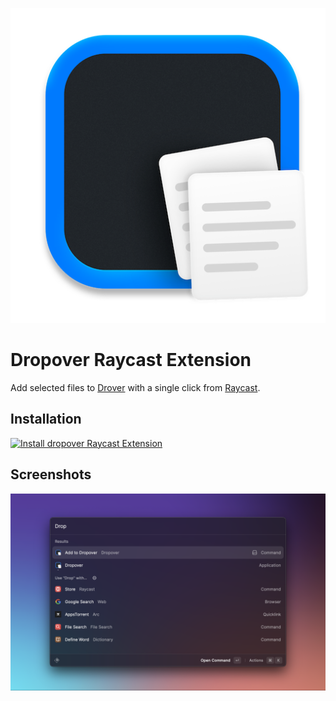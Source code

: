 ![Dropover Raycast Extension](https://raw.githubusercontent.com/jag-k/dropover-raycast-extension/main/assets/command-icon.png)

# Dropover Raycast Extension

Add selected files to [Drover](https://dropoverapp.com) with a single click from [Raycast](https://raycast.com).

## Installation

[![Install dropover Raycast Extension](https://www.raycast.com/jag-k/dropover/install_button@2x.png)](https://www.raycast.com/jag-k/dropover)

## Screenshots

![Dropover Raycast Extension in Raycast menu](https://raw.githubusercontent.com/jag-k/dropover-raycast-extension/main/metadata/screenshot-01.png)
